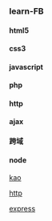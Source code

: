 ### learn-FB

#### html5

#### css3

#### javascript

#### php

#### http

#### ajax

#### 跨域

#### node

[kao](./node/koa/README.md)

[http](./node/http/README.md)

[express](./node/express/README.md)